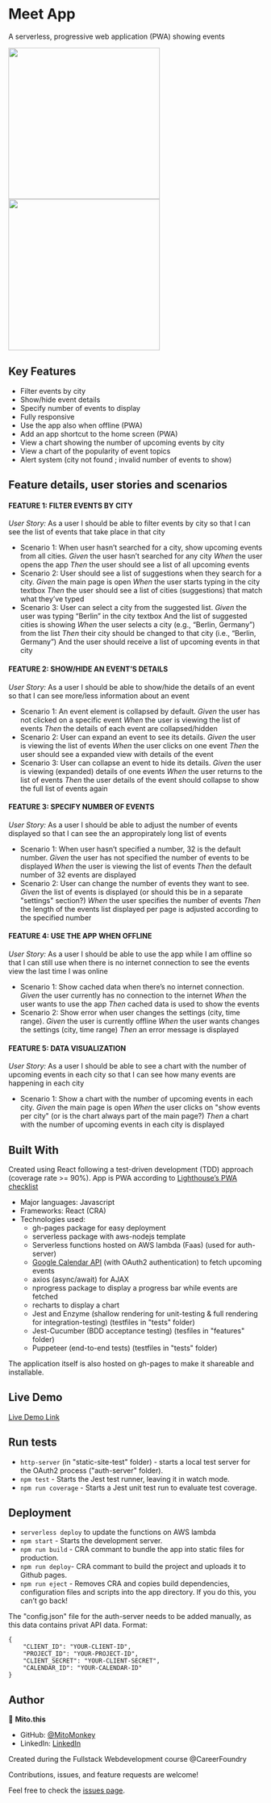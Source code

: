 # Meet App

A serverless, progressive web application (PWA) showing events

<p float="left">
<img src="./public/Screenshot1.png" width="300">
<img src="./public/Screenshot2.png" width="300">
</p>

## Key Features
* Filter events by city
* Show/hide event details
* Specify number of events to display
* Fully responsive
* Use the app also when offline (PWA)
* Add an app shortcut to the home screen (PWA)
* View a chart showing the number of upcoming events by city
* View a chart of the popularity of event topics
* Alert system (city not found ; invalid number of events to show)

## Feature details, user stories and scenarios

#### FEATURE 1: FILTER EVENTS BY CITY
*User Story:*
As a user I should be able to filter events by city so that I can see the list of events that take place in that city
* Scenario 1: When user hasn’t searched for a city, show upcoming events from all cities.
_Given_ the user hasn’t searched for any city
_When_ the user opens the app
_Then_ the user should see a list of all upcoming events
* Scenario 2: User should see a list of suggestions when they search for a city.
_Given_ the main page is open
_When_ the user starts typing in the city textbox
_Then_ the user should see a list of cities (suggestions) that match what they’ve typed
* Scenario 3: User can select a city from the suggested list.
_Given_ the user was typing “Berlin” in the city textbox And the list of suggested cities is showing
_When_ the user selects a city (e.g., “Berlin, Germany”) from the list
_Then_ their city should be changed to that city (i.e., “Berlin, Germany”) And the user should receive a list of upcoming events in that city

#### FEATURE 2: SHOW/HIDE AN EVENT’S DETAILS
*User Story:*
As a user I should be able to show/hide the details of an event so that I can see more/less information about an event
* Scenario 1: An event element is collapsed by default.
_Given_ the user has not clicked on a specific event
_When_ the user is viewing the list of events
_Then_ the details of each event are collapsed/hidden
* Scenario 2: User can expand an event to see its details.
_Given_ the user is viewing the list of events
_When_ the user clicks on one event
_Then_ the user should see a expanded view with details of the event
* Scenario 3: User can collapse an event to hide its details.
_Given_ the user is viewing (expanded) details of one events
_When_ the user returns to the list of events
_Then_ the user details of the event should collapse to show the full list of events again

#### FEATURE 3: SPECIFY NUMBER OF EVENTS
*User Story:*
As a user I should be able to adjust the number of events displayed so that I can see the an appropirately long list of events
* Scenario 1: When user hasn’t specified a number, 32 is the default number.
_Given_ the user has not specified the number of events to be displayed
_When_ the user is viewing the list of events
_Then_ the default number of 32 events are displayed
* Scenario 2: User can change the number of events they want to see.
_Given_ the list of events is displayed (or should this be in a separate "settings" section?)
_When_ the user specifies the number of events
_Then_ the length of the events list displayed per page is adjusted according to the specified number

#### FEATURE 4: USE THE APP WHEN OFFLINE
*User Story:*
As a user I should be able to use the app while I am offline so that I can still use when there is no internet connection to see the events view the last time I was online
* Scenario 1: Show cached data when there’s no internet connection.
_Given_ the user currently has no connection to the internet
_When_ the user wants to use the app
_Then_ cached data is used to show the events
* Scenario 2: Show error when user changes the settings (city, time range).
_Given_ the user is currently offline
_When_ the user wants changes the settings (city, time range)
_Then_ an error message is displayed

#### FEATURE 5: DATA VISUALIZATION
*User Story:*
As a user I should be able to see a chart with the number of upcoming events in each city so that I can see how many events are happening in each city
* Scenario 1: Show a chart with the number of upcoming events in each city.
_Given_ the main page is open
_When_ the user clicks on "show events per city" (or is the chart always part of the main page?)
_Then_ a chart with the number of upcoming events in each city is displayed

## Built With
Created using React following a test-driven development (TDD) approach (coverage rate >= 90%).
App is PWA according to [Lighthouse’s PWA checklist](https://developers.google.com/web/tools/lighthouse/)

- Major languages: Javascript
- Frameworks: React (CRA)
- Technologies used:
    * gh-pages package for easy deployment
    * serverless package with aws-nodejs template
    * Serverless functions hosted on AWS lambda (Faas) (used for auth-server)
    * [Google Calendar API](https://developers.google.com/calendar) (with OAuth2 authentication) to fetch upcoming events 
    * axios (async/await) for AJAX
    * nprogress package to display a progress bar while events are fetched
    * recharts to display a chart
    * Jest and Enzyme (shallow rendering for unit-testing & full rendering for integration-testing) (testfiles in "tests" folder)
    * Jest-Cucumber (BDD acceptance testing) (tesfiles in "features" folder)
    * Puppeteer (end-to-end tests) (testfiles in "tests" folder)

The application itself is also hosted on gh-pages to make it shareable and installable. 

## Live Demo

[Live Demo Link](https://MitoMonkey.github.io/meet)

## Run tests
* `http-server` (in "static-site-test" folder) - starts a local test server for the OAuth2 process ("auth-server" folder).
* `npm test` - Starts the Jest test runner, leaving it in watch mode.
* `npm run coverage` - Starts a Jest unit test run to evaluate test coverage.

## Deployment
* `serverless deploy` to update the functions on AWS lambda
* `npm start` - Starts the development server.
* `npm run build` - CRA commant to bundle the app into static files for production.
* `npm run deploy`- CRA commant to build the project and uploads it to Github pages.
* `npm run eject` - Removes CRA and copies build dependencies, configuration files and scripts into the app directory. If you do this, you can’t go back!

The "config.json" file for the auth-server needs to be added manually, as this data contains privat API data.
Format:
```
{
    "CLIENT_ID": "YOUR-CLIENT-ID",
    "PROJECT_ID": "YOUR-PROJECT-ID",
    "CLIENT_SECRET": "YOUR-CLIENT-SECRET",
    "CALENDAR_ID": "YOUR-CALENDAR-ID"
}
```

## Author
👤 **Mito.this**
- GitHub: [@MitoMonkey](https://github.com/MitoMonkey/)
- LinkedIn: [LinkedIn](https://www.linkedin.com/in/michael-flohrsch%C3%BCtz-8a58321b3/)

Created during the Fullstack Webdevelopment course @CareerFoundry

Contributions, issues, and feature requests are welcome!

Feel free to check the [issues page](../../issues/).